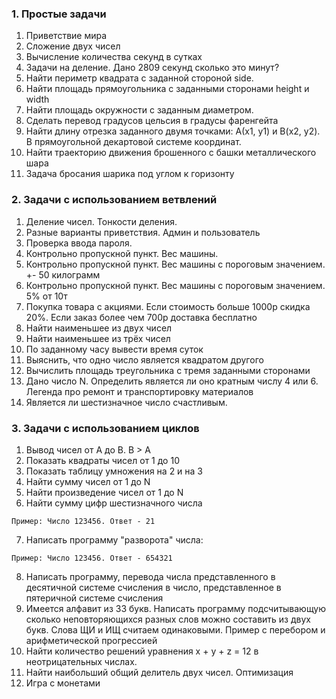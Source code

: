 ### 1. Простые задачи
1. Приветствие мира
2. Сложение двух чисел
3. Вычисление количества секунд в сутках
4. Задачи на деление. Дано 2809 секунд сколько это минут?
5. Найти периметр квадрата с заданной стороной side.
6. Найти площадь прямоугольника с заданными сторонами height и width
7. Найти площадь окружности с заданным диаметром.
8. Сделать перевод градусов цельсия в градусы фаренгейта
9. Найти длину отрезка заданного двумя точками: А(x1, y1) и B(x2, y2).
   В прямоугольной декартовой системе координат.
10. Найти траекторию движения брошенного с башки металлического шара
11. Задача бросания шарика под углом к горизонту

### 2. Задачи с использованием ветвлений
1. Деление чисел. Тонкости деления.
2. Разные варианты приветствия. Админ и пользователь
3. Проверка ввода пароля.  
4. Контрольно пропускной пункт. Вес машины.
5. Контрольно пропускной пункт. Вес машины с пороговым значением. +- 50 килограмм
6. Контрольно пропускной пункт. Вес машины с пороговым значением. 5% от 10т
7. Покупка товара с акциями. Если стоимость больше 1000р скидка 20%. Если заказ более чем 700р доставка бесплатно
8. Найти наименьшее из двух чисел
9. Найти наименьшее из трёх чисел
10. По заданному часу вывести время суток
11. Выяснить, что одно число является квадратом другого
12. Вычислить площадь треугольника с тремя заданными сторонами
13. Дано число N. Определить является ли оно кратным числу 4 или 6. Легенда про ремонт и транспортировку материалов
14. Является ли шестизначное число счастливым.

### 3. Задачи с использованием циклов
1. Вывод чисел от A до B. B > A
2. Показать квадраты чисел от 1 до 10
3. Показать таблицу умножения на 2 и на 3
4. Найти сумму чисел от 1 до N
5. Найти произведение чисел от 1 до N
6. Найти сумму цифр шестизначного числа
```
Пример: Число 123456. Ответ - 21
```
7. Написать программу "разворота" числа:
```
Пример: Число 123456. Ответ - 654321
```
8. Написать программу, перевода числа представленного в десятичной системе счисления в число, представленное в пятеричной системе счисления
9. Имеется алфавит из 33 букв. Написать программу подсчитывающую сколько неповторяющихся разных слов можно составить из двух букв. Слова ЩИ и ИЩ считаем одинаковыми. 
Пример с перебором и арифметической прогрессией
10.  Найти количество решений уравнения x + y + z = 12 в неотрицательных числах.
11. Найти наибольший общий делитель двух чисел. Оптимизация
12. Игра с монетами
